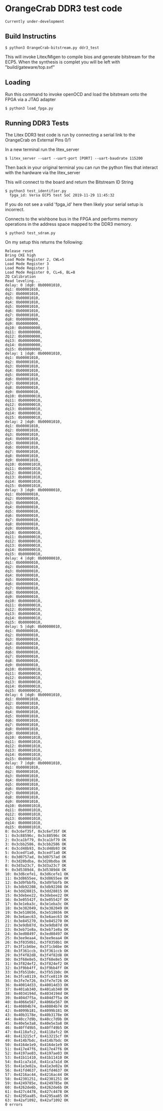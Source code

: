 # OrangeCrab DDR3 test code

``` Currently under-development ``` 

## Build Instructins
```console
$ python3 OrangeCrab-bitstream.py ddr3_test
 ```

This will invoke Litex/Migen to compile bios and generate bitstream for the ECP5.
When the synthesis is complet you will be left with "build/gateware/top.svf"

## Loading
Run this command to invoke openOCD and load the bitstream onto the FPGA via a JTAG adapter
 ```console
$ python3 load_fpga.py 
 ```




## Running DDR3 Tests

The Litex DDR3 test code is run by connecting a serial link to the OrangeCrab on External Pins 0/1


In a new terminal run the litex_server
```console
$ litex_server --uart --uart-port [PORT] --uart-baudrate 115200
```

Then back in your original terminal you can run the python files that interact with the hardware via the litex_server

This will connect to the board and return the Bitstream ID String
```console
$ python3 test_identifier.py
  fpga_id: Versa ECP5 test SoC 2019-11-29 11:45:32
```

If you do not see a valid 'fpga_id' here then likely your serial setup is incorrect.



Connects to the wishbone bus in the FPGA and performs memory operations in the address space mapped to the DDR3 memory.
```console
$ python3 test_sdram.py
```

On my setup this returns the following:
```console
Release reset
Bring CKE high
Load Mode Register 2, CWL=5
Load Mode Register 3
Load Mode Register 1
Load Mode Register 0, CL=6, BL=8
ZQ Calibration
Read leveling...
delay: 0 |dq0: 0b00001010, 
dq1: 0b00001010, 
dq2: 0b00001010, 
dq3: 0b00001010, 
dq4: 0b00001010, 
dq5: 0b00001010, 
dq6: 0b00001010, 
dq7: 0b00001010, 
dq8: 0b00000000, 
dq9: 0b00000000, 
dq10: 0b00000000, 
dq11: 0b00000000, 
dq12: 0b00000000, 
dq13: 0b00000000, 
dq14: 0b00000000, 
dq15: 0b00000000, 
delay: 1 |dq0: 0b00001010, 
dq1: 0b00001010, 
dq2: 0b00001010, 
dq3: 0b00001010, 
dq4: 0b00001010, 
dq5: 0b00001010, 
dq6: 0b00001010, 
dq7: 0b00001010, 
dq8: 0b00000010, 
dq9: 0b00000010, 
dq10: 0b00000010, 
dq11: 0b00000010, 
dq12: 0b00000010, 
dq13: 0b00000010, 
dq14: 0b00000010, 
dq15: 0b00000010, 
delay: 2 |dq0: 0b00001010, 
dq1: 0b00001010, 
dq2: 0b00001010, 
dq3: 0b00001010, 
dq4: 0b00001010, 
dq5: 0b00001010, 
dq6: 0b00001010, 
dq7: 0b00001010, 
dq8: 0b00001010, 
dq9: 0b00001010, 
dq10: 0b00001010, 
dq11: 0b00001010, 
dq12: 0b00001010, 
dq13: 0b00001010, 
dq14: 0b00001010, 
dq15: 0b00001010, 
delay: 3 |dq0: 0b00000010, 
dq1: 0b00000010, 
dq2: 0b00000010, 
dq3: 0b00000010, 
dq4: 0b00000010, 
dq5: 0b00000010, 
dq6: 0b00000010, 
dq7: 0b00000010, 
dq8: 0b00000010, 
dq9: 0b00000010, 
dq10: 0b00000010, 
dq11: 0b00000010, 
dq12: 0b00000010, 
dq13: 0b00000010, 
dq14: 0b00000010, 
dq15: 0b00000010, 
delay: 4 |dq0: 0b00000010, 
dq1: 0b00000010, 
dq2: 0b00000010, 
dq3: 0b00000010, 
dq4: 0b00000010, 
dq5: 0b00000010, 
dq6: 0b00000010, 
dq7: 0b00000010, 
dq8: 0b00000010, 
dq9: 0b00000010, 
dq10: 0b00000010, 
dq11: 0b00000010, 
dq12: 0b00000010, 
dq13: 0b00000010, 
dq14: 0b00000010, 
dq15: 0b00000010, 
delay: 5 |dq0: 0b00000010, 
dq1: 0b00000010, 
dq2: 0b00000010, 
dq3: 0b00000010, 
dq4: 0b00000010, 
dq5: 0b00000010, 
dq6: 0b00000010, 
dq7: 0b00000010, 
dq8: 0b00000010, 
dq9: 0b00000010, 
dq10: 0b00000010, 
dq11: 0b00000010, 
dq12: 0b00000010, 
dq13: 0b00000010, 
dq14: 0b00000010, 
dq15: 0b00000010, 
delay: 6 |dq0: 0b00001010, 
dq1: 0b00001010, 
dq2: 0b00001010, 
dq3: 0b00001010, 
dq4: 0b00001010, 
dq5: 0b00001010, 
dq6: 0b00001010, 
dq7: 0b00001010, 
dq8: 0b00001010, 
dq9: 0b00001010, 
dq10: 0b00001010, 
dq11: 0b00001010, 
dq12: 0b00001010, 
dq13: 0b00001010, 
dq14: 0b00001010, 
dq15: 0b00001010, 
delay: 7 |dq0: 0b00001010, 
dq1: 0b00001010, 
dq2: 0b00001010, 
dq3: 0b00001010, 
dq4: 0b00001010, 
dq5: 0b00001010, 
dq6: 0b00001010, 
dq7: 0b00001010, 
dq8: 0b00001010, 
dq9: 0b00001010, 
dq10: 0b00001010, 
dq11: 0b00001010, 
dq12: 0b00001010, 
dq13: 0b00001010, 
dq14: 0b00001010, 
dq15: 0b00001010, 
0: 0x3c6ef35f, 0x3c6ef35f OK
1: 0x3c88596c, 0x3c88596c OK
2: 0x3ca1bf79, 0x3ca1bf79 OK
3: 0x3cbb2586, 0x3cbb2586 OK
4: 0x3cd48b93, 0x3cd48b93 OK
5: 0x3cedf1a0, 0x3cedf1a0 OK
6: 0x3d0757ad, 0x3d0757ad OK
7: 0x3d20bdba, 0x3d20bdba OK
8: 0x3d3a23c7, 0x3d3a23c7 OK
9: 0x3d5389d4, 0x3d5389d4 OK
10: 0x3d6cefe1, 0x3d6cefe1 OK
11: 0x3d8655ee, 0x3d8655ee OK
12: 0x3d9fbbfb, 0x3d9fbbfb OK
13: 0x3db92208, 0x3db92208 OK
14: 0x3dd28815, 0x3dd28815 OK
15: 0x3debee22, 0x3debee22 OK
16: 0x3e05542f, 0x3e05542f OK
17: 0x3e1eba3c, 0x3e1eba3c OK
18: 0x3e382049, 0x3e382049 OK
19: 0x3e518656, 0x3e518656 OK
20: 0x3e6aec63, 0x3e6aec63 OK
21: 0x3e845270, 0x3e845270 OK
22: 0x3e9db87d, 0x3e9db87d OK
23: 0x3eb71e8a, 0x3eb71e8a OK
24: 0x3ed08497, 0x3ed08497 OK
25: 0x3ee9eaa4, 0x3ee9eaa4 OK
26: 0x3f0350b1, 0x3f0350b1 OK
27: 0x3f1cb6be, 0x3f1cb6be OK
28: 0x3f361ccb, 0x3f361ccb OK
29: 0x3f4f82d8, 0x3f4f82d8 OK
30: 0x3f68e8e5, 0x3f68e8e5 OK
31: 0x3f824ef2, 0x3f824ef2 OK
32: 0x3f9bb4ff, 0x3f9bb4ff OK
33: 0x3fb51b0c, 0x3fb51b0c OK
34: 0x3fce8119, 0x3fce8119 OK
35: 0x3fe7e726, 0x3fe7e726 OK
36: 0x40014d33, 0x40014d33 OK
37: 0x401ab340, 0x401ab340 OK
38: 0x4034194d, 0x4034194d OK
39: 0x404d7f5a, 0x404d7f5a OK
40: 0x4066e567, 0x4066e567 OK
41: 0x40804b74, 0x40804b74 OK
42: 0x4099b181, 0x4099b181 OK
43: 0x40b3178e, 0x40b3178e OK
44: 0x40cc7d9b, 0x40cc7d9b OK
45: 0x40e5e3a8, 0x40e5e3a8 OK
46: 0x40ff49b5, 0x40ff49b5 OK
47: 0x4118afc2, 0x4118afc2 OK
48: 0x413215cf, 0x413215cf OK
49: 0x414b7bdc, 0x414b7bdc OK
50: 0x4164e1e9, 0x4164e1e9 OK
51: 0x417e47f6, 0x417e47f6 OK
52: 0x4197ae03, 0x4197ae03 OK
53: 0x41b11410, 0x41b11410 OK
54: 0x41ca7a1d, 0x41ca7a1d OK
55: 0x41e3e02a, 0x41e3e02a OK
56: 0x41fd4637, 0x41fd4637 OK
57: 0x4216ac44, 0x4216ac44 OK
58: 0x42301251, 0x42301251 OK
59: 0x4249785e, 0x4249785e OK
60: 0x4262de6b, 0x4262de6b OK
61: 0x427c4478, 0x427c4478 OK
62: 0x4295aa85, 0x4295aa85 OK
63: 0x42af1092, 0x42af1092 OK
0 errors
```